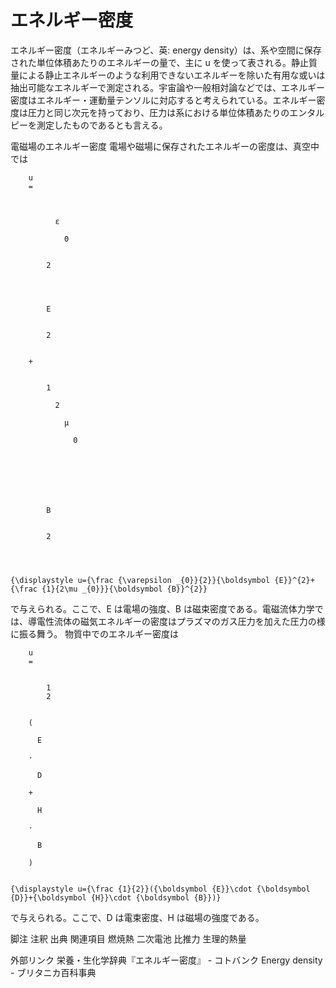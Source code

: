 # エネルギー密度

エネルギー密度（エネルギーみつど、英: energy density）は、系や空間に保存された単位体積あたりのエネルギーの量で、主に u を使って表される。静止質量による静止エネルギーのような利用できないエネルギーを除いた有用な或いは抽出可能なエネルギーで測定される。宇宙論や一般相対論などでは、エネルギー密度はエネルギー・運動量テンソルに対応すると考えられている。エネルギー密度は圧力と同じ次元を持っており、圧力は系における単位体積あたりのエンタルピーを測定したものであるとも言える。

電磁場のエネルギー密度
電場や磁場に保存されたエネルギーの密度は、真空中では

  
    
      
        u
        =
        
          
            
              ε
              
                0
              
            
            2
          
        
        
          
            E
          
          
            2
          
        
        +
        
          
            1
            
              2
              
                μ
                
                  0
                
              
            
          
        
        
          
            B
          
          
            2
          
        
      
    
    {\displaystyle u={\frac {\varepsilon _{0}}{2}}{\boldsymbol {E}}^{2}+{\frac {1}{2\mu _{0}}}{\boldsymbol {B}}^{2}}
  

で与えられる。ここで、E は電場の強度、B は磁束密度である。電磁流体力学では、導電性流体の磁気エネルギーの密度はプラズマのガス圧力を加えた圧力の様に振る舞う。
物質中でのエネルギー密度は

  
    
      
        u
        =
        
          
            1
            2
          
        
        (
        
          E
        
        ⋅
        
          D
        
        +
        
          H
        
        ⋅
        
          B
        
        )
      
    
    {\displaystyle u={\frac {1}{2}}({\boldsymbol {E}}\cdot {\boldsymbol {D}}+{\boldsymbol {H}}\cdot {\boldsymbol {B}})}
  

で与えられる。ここで、D は電束密度、H は磁場の強度である。

脚注
注釈
出典
関連項目
燃焼熱
二次電池
比推力
生理的熱量

外部リンク
栄養・生化学辞典『エネルギー密度』 - コトバンク
Energy density - ブリタニカ百科事典